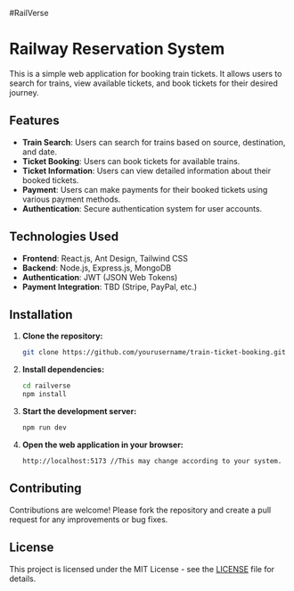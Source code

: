 #RailVerse
# Railway Reservation System

This is a simple web application for booking train tickets. It allows users to search for trains, view available tickets, and book tickets for their desired journey.

## Features

- **Train Search**: Users can search for trains based on source, destination, and date.
- **Ticket Booking**: Users can book tickets for available trains.
- **Ticket Information**: Users can view detailed information about their booked tickets.
- **Payment**: Users can make payments for their booked tickets using various payment methods.
- **Authentication**: Secure authentication system for user accounts.

## Technologies Used

- **Frontend**: React.js, Ant Design, Tailwind CSS
- **Backend**: Node.js, Express.js, MongoDB
- **Authentication**: JWT (JSON Web Tokens)
- **Payment Integration**: TBD (Stripe, PayPal, etc.)

## Installation

1. **Clone the repository:**

   ```bash
   git clone https://github.com/yourusername/train-ticket-booking.git
   ```

2. **Install dependencies:**

   ```bash
   cd railverse
   npm install
   ```

3. **Start the development server:**

   ```bash
   npm run dev
   ```

4. **Open the web application in your browser:**

   ```url
   http://localhost:5173 //This may change according to your system.
   ```

## Contributing

Contributions are welcome! Please fork the repository and create a pull request for any improvements or bug fixes.

## License

This project is licensed under the MIT License - see the [LICENSE](LICENSE) file for details.
